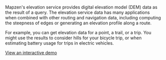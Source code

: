 Mapzen's elevation service provides digital elevation model (DEM) data as the result of a query. The elevation service data has many applications when combined with other routing and navigation data, including computing the steepness of edges or generating an elevation profile along a route.

For example, you can get elevation data for a point, a trail, or a trip. You might use the results to consider hills for your bicycle trip, or when estimating battery usage for trips in electric vehicles.

[View an interactive demo](https://mapzen.com/data/elevation/)
